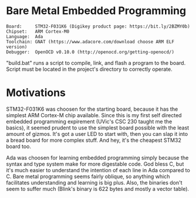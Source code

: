 # Bare Metal Embedded Programming

    Board:     STM32-F031K6 (Digikey product page: https://bit.ly/2BZMY0b)
    Chipset:   ARM Cortex-M0
    Language:  Ada
    Toolchain: GNAT (https://www.adacore.com/download choose ARM ELF version)
    Debugger:  OpenOCD v0.10.0 (http://openocd.org/getting-openocd/)


"build.bat" runs a script to compile, link, and flash a program to the board.
Script must be located in the project's directory to correctly operate.


# Motivations
STM32-F031K6 was choosen for the starting board, because it has the simplest ARM Cortex-M chip available. 
Since this is my first self directed embedded programming expirement (UVic's CSC 230 taught me the basics), it seemed prudent to use the
simplest board possible with the least amount of gizmos. 
It's got a user LED to start with, then you can slap it into a bread board for more complex stuff.
And hey, it's the cheapest STM32 board too. 


Ada was choosen for learning embedded programming simply because the syntax and type system make for more digestable code.
God bless C, but it's much easier to understand the intention of each line in Ada compared to C.
Bare metal programming seems fairly oblique, so anything which facilitates understanding and learning is big plus.
Also, the binaries don't seem to suffer much (Blink's binary is 622 bytes and mostly a vector table).
